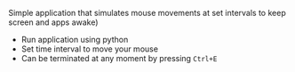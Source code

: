 Simple application that simulates mouse movements at set intervals to keep screen and apps awake)
- Run application using python
- Set time interval to move your mouse
- Can be terminated at any moment by pressing `Ctrl+E`